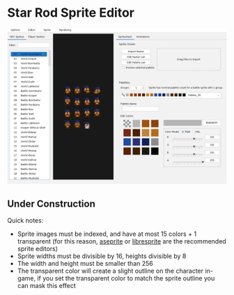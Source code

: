 # Star Rod Sprite Editor

![Screenshot of the Star Rod Sprite Editor's Resource tab](./img/StarRod_SpriteEditor.png "Star Rod Sprite Editor")

## Under Construction

Quick notes:

* Sprite images must be indexed, and have at most 15 colors + 1 transparent (for this reason, [aseprite](https://www.aseprite.org/) or [libresprite](https://github.com/LibreSprite/LibreSprite) are the recommended sprite editors)
* Sprite widths must be divisible by 16, heights divisible by 8
* The width and height must be smaller than 256
* The transparent color will create a slight outline on the character in-game, if you set the transparent color to match the sprite outline you can mask this effect
